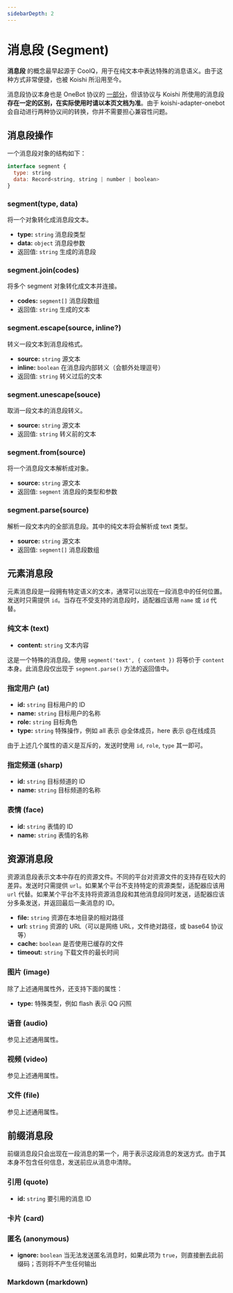 ```yaml
---
sidebarDepth: 2
---
```


# 消息段 (Segment)

**消息段** 的概念最早起源于 CoolQ，用于在纯文本中表达特殊的消息语义。由于这种方式非常便捷，也被 Koishi 所沿用至今。

消息段协议本身也是 OneBot 协议的 [一部分](https://github.com/howmanybots/onebot/blob/master/v11/specs/message/segment.md)，但该协议与 Koishi 所使用的消息段**存在一定的区别，在实际使用时请以本页文档为准**。由于 koishi-adapter-onebot 会自动进行两种协议间的转换，你并不需要担心兼容性问题。

## 消息段操作

一个消息段对象的结构如下：

```js
interface segment {
  type: string
  data: Record<string, string | number | boolean>
}
```

### segment(type, data)

将一个对象转化成消息段文本。

- **type:** `string` 消息段类型
- **data:** `object` 消息段参数
- 返回值: `string` 生成的消息段

### segment.join(codes)

将多个 segment 对象转化成文本并连接。

- **codes:** `segment[]` 消息段数组
- 返回值: `string` 生成的文本

### segment.escape(source, inline?)

转义一段文本到消息段格式。

- **source:** `string` 源文本
- **inline:** `boolean` 在消息段内部转义（会额外处理逗号）
- 返回值: `string` 转义过后的文本

### segment.unescape(souce)

取消一段文本的消息段转义。

- **source:** `string` 源文本
- 返回值: `string` 转义前的文本

### segment.from(source)

将一个消息段文本解析成对象。

- **source:** `string` 源文本
- 返回值: `segment` 消息段的类型和参数

### segment.parse(source)

解析一段文本内的全部消息段。其中的纯文本将会解析成 text 类型。

- **source:** `string` 源文本
- 返回值: `segment[]` 消息段数组

## 元素消息段

元素消息段是一段拥有特定语义的文本，通常可以出现在一段消息中的任何位置。发送时只需提供 `id`。当存在不受支持的消息段时，适配器应该用 `name` 或 `id` 代替。

### 纯文本 (text)

- **content:** `string` 文本内容

这是一个特殊的消息段。使用 `segment('text', { content })` 将等价于 `content` 本身。此消息段仅出现于 `segment.parse()` 方法的返回值中。

### 指定用户 (at)

- **id:** `string` 目标用户的 ID
- **name:** `string` 目标用户的名称
- **role:** `string` 目标角色
- **type:** `string` 特殊操作，例如 all 表示 @全体成员，here 表示 @在线成员

由于上述几个属性的语义是互斥的，发送时使用 `id`, `role`, `type` 其一即可。

### 指定频道 (sharp)

- **id:** `string` 目标频道的 ID
- **name:** `string` 目标频道的名称

### 表情 (face)

- **id:** `string` 表情的 ID
- **name:** `string` 表情的名称

## 资源消息段

资源消息段表示文本中存在的资源文件。不同的平台对资源文件的支持存在较大的差异。发送时只需提供 `url`。如果某个平台不支持特定的资源类型，适配器应该用 `url` 代替。如果某个平台不支持将资源消息段和其他消息段同时发送，适配器应该分多条发送，并返回最后一条消息的 ID。

- **file:** `string` 资源在本地目录的相对路径
- **url:** `string` 资源的 URL（可以是网络 URL，文件绝对路径，或 base64 协议等）
- **cache:** `boolean` 是否使用已缓存的文件
- **timeout:** `string` 下载文件的最长时间

### 图片 (image)

除了上述通用属性外，还支持下面的属性：

- **type:** 特殊类型，例如 flash 表示 QQ 闪照

### 语音 (audio)

参见上述通用属性。

### 视频 (video)

参见上述通用属性。

### 文件 (file)

参见上述通用属性。

## 前缀消息段

前缀消息段只会出现在一段消息的第一个，用于表示这段消息的发送方式。由于其本身不包含任何信息，发送前应从消息中清除。

### 引用 (quote)

- **id:** `string` 要引用的消息 ID

### 卡片 (card)

### 匿名 (anonymous)

- **ignore:** `boolean` 当无法发送匿名消息时，如果此项为 `true`，则直接删去此前缀码；否则将不产生任何输出

### Markdown (markdown)
